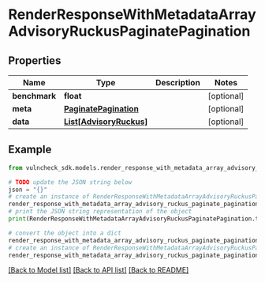 # RenderResponseWithMetadataArrayAdvisoryRuckusPaginatePagination


## Properties

Name | Type | Description | Notes
------------ | ------------- | ------------- | -------------
**benchmark** | **float** |  | [optional] 
**meta** | [**PaginatePagination**](PaginatePagination.md) |  | [optional] 
**data** | [**List[AdvisoryRuckus]**](AdvisoryRuckus.md) |  | [optional] 

## Example

```python
from vulncheck_sdk.models.render_response_with_metadata_array_advisory_ruckus_paginate_pagination import RenderResponseWithMetadataArrayAdvisoryRuckusPaginatePagination

# TODO update the JSON string below
json = "{}"
# create an instance of RenderResponseWithMetadataArrayAdvisoryRuckusPaginatePagination from a JSON string
render_response_with_metadata_array_advisory_ruckus_paginate_pagination_instance = RenderResponseWithMetadataArrayAdvisoryRuckusPaginatePagination.from_json(json)
# print the JSON string representation of the object
print(RenderResponseWithMetadataArrayAdvisoryRuckusPaginatePagination.to_json())

# convert the object into a dict
render_response_with_metadata_array_advisory_ruckus_paginate_pagination_dict = render_response_with_metadata_array_advisory_ruckus_paginate_pagination_instance.to_dict()
# create an instance of RenderResponseWithMetadataArrayAdvisoryRuckusPaginatePagination from a dict
render_response_with_metadata_array_advisory_ruckus_paginate_pagination_from_dict = RenderResponseWithMetadataArrayAdvisoryRuckusPaginatePagination.from_dict(render_response_with_metadata_array_advisory_ruckus_paginate_pagination_dict)
```
[[Back to Model list]](../README.md#documentation-for-models) [[Back to API list]](../README.md#documentation-for-api-endpoints) [[Back to README]](../README.md)


